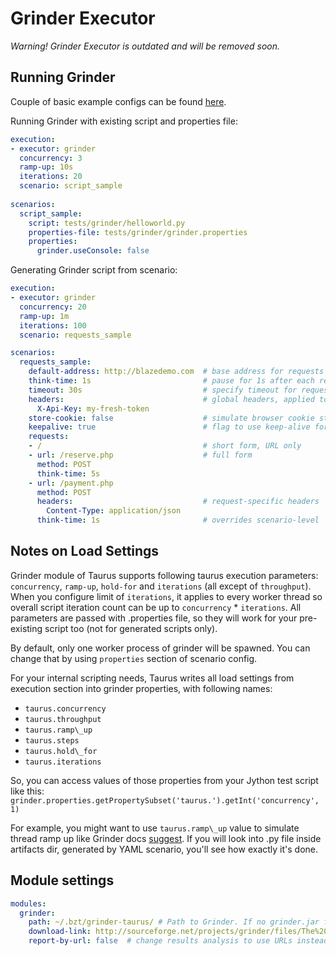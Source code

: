 # Grinder Executor
_Warning! Grinder Executor is outdated and will be removed soon._

## Running Grinder

Couple of basic example configs can be found [here](https://github.com/Blazemeter/taurus/tree/master/examples/grinder). 

Running Grinder with existing script and properties file:
```yaml
execution:
- executor: grinder
  concurrency: 3
  ramp-up: 10s
  iterations: 20
  scenario: script_sample
  
scenarios:
  script_sample:
    script: tests/grinder/helloworld.py
    properties-file: tests/grinder/grinder.properties
    properties:
      grinder.useConsole: false
```

Generating Grinder script from scenario:
```yaml
execution:
- executor: grinder
  concurrency: 20
  ramp-up: 1m
  iterations: 100
  scenario: requests_sample

scenarios:
  requests_sample:
    default-address: http://blazedemo.com  # base address for requests
    think-time: 1s                         # pause for 1s after each request
    timeout: 30s                           # specify timeout for requests
    headers:                               # global headers, applied to all requests
      X-Api-Key: my-fresh-token
    store-cookie: false                    # simulate browser cookie storage (default value is `true`)
    keepalive: true                        # flag to use keep-alive for connections, default is `true`  
    requests:
    - /                                    # short form, URL only
    - url: /reserve.php                    # full form
      method: POST
      think-time: 5s
    - url: /payment.php
      method: POST
      headers:                             # request-specific headers
        Content-Type: application/json
      think-time: 1s                       # overrides scenario-level `think-time`
```

## Notes on Load Settings

Grinder module of Taurus supports following taurus execution parameters: `concurrency`, `ramp-up`, `hold-for` and `iterations` (all except of `throughput`). When you configure limit of `iterations`, it applies to every worker thread so overall script iteration count can be up to `concurrency` * `iterations`. All parameters are passed with .properties file, so they will work for your pre-existing script too (not for generated scripts only).
 
By default, only one worker process of grinder will be spawned. You can change that by using `properties` section of scenario config. 

For your internal scripting needs, Taurus writes all load settings from execution section into grinder properties, with following names:

 - `taurus.concurrency`
 - `taurus.throughput` 
 - `taurus.ramp\_up`
 - `taurus.steps`
 - `taurus.hold\_for`
 - `taurus.iterations`

So, you can access values of those properties from your Jython test script like this: `grinder.properties.getPropertySubset('taurus.').getInt('concurrency', 1)`

For example, you might want to use `taurus.ramp\_up` value to simulate thread ramp up like Grinder docs [suggest](http://grinder.sourceforge.net/g3/script-gallery.html#threadrampup.py). If you will look into .py file inside artifacts dir, generated by YAML scenario, you'll see how exactly it's done. 

## Module settings

```yaml
modules:
  grinder:
    path: ~/.bzt/grinder-taurus/ # Path to Grinder. If no grinder.jar found in folder/lib/, Grinder tool will be automatically downloaded and installed in "path". 
    download-link: http://sourceforge.net/projects/grinder/files/The%20Grinder%203/{version}/grinder-{version}-binary.zip/download  # Link to download Grinder from
    report-by-url: false  # change results analysis to use URLs instead of test ID/test name
```